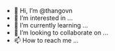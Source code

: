 - 👋 Hi, I’m @thangovn
- 👀 I’m interested in ...
- 🌱 I’m currently learning ...
- 💞️ I’m looking to collaborate on ...
- 📫 How to reach me ...

<!---
thangovn/thangovn is a ✨ special ✨ repository because its `README.md` (this file) appears on your GitHub profile.
You can click the Preview link to take a look at your changes.
--->
